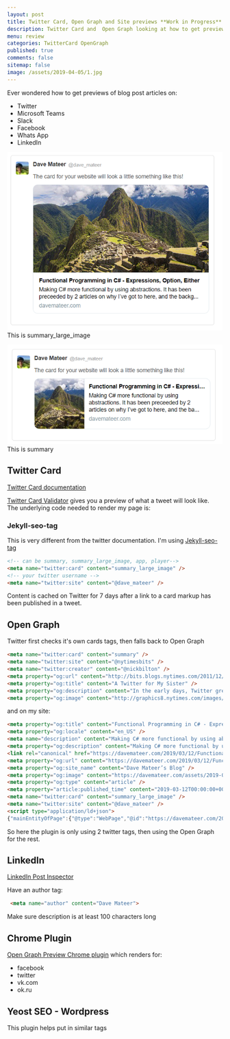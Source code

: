 ```yaml
---
layout: post
title: Twitter Card, Open Graph and Site previews **Work in Progress**
description: Twitter Card and  Open Graph looking at how to get previews working in Twitter, Teams, Slack, Facebook, WhatsApp, LinkedIn. Also looking at the jekyll-seo-tag plugin. 
menu: review
categories: TwitterCard OpenGraph
published: true 
comments: false
sitemap: false
image: /assets/2019-04-05/1.jpg
---
```


Ever wondered how to get previews of blog post articles on:

- Twitter
- Microsoft Teams 
- Slack
- Facebook
- Whats App
- LinkedIn

![ps](/assets/2019-04-07/1.png)  
This is summary_large_image

![ps](/assets/2019-04-07/2.png)  
This is summary

## Twitter Card
[Twitter Card documentation](https://developer.twitter.com/en/docs/tweets/optimize-with-cards/guides/getting-started)

[Twitter Card Validator](https://cards-dev.twitter.com/validator) gives you a preview of what a tweet will look like.  
The underlying code needed to render my page is:

### Jekyll-seo-tag
This is very different from the twitter documentation. I'm using [Jekyll-seo-tag](https://github.com/jekyll/jekyll-seo-tag)
```html
<!-- can be summary, summary_large_image, app, player-->
<meta name="twitter:card" content="summary_large_image" />
<!-- your twitter username -->
<meta name="twitter:site" content="@dave_mateer" />
```
Content is cached on Twitter for 7 days after a link to a card markup has been published in a tweet.

## Open Graph
Twitter first checks it's own cards tags, then falls back to Open Graph

```html
<meta name="twitter:card" content="summary" />
<meta name="twitter:site" content="@nytimesbits" />
<meta name="twitter:creator" content="@nickbilton" />
<meta property="og:url" content="http://bits.blogs.nytimes.com/2011/12/08/a-twitter-for-my-sister/" />
<meta property="og:title" content="A Twitter for My Sister" />
<meta property="og:description" content="In the early days, Twitter grew so quickly that it was almost impossible to add new features because engineers spent their time trying to keep the rocket ship from stalling." />
<meta property="og:image" content="http://graphics8.nytimes.com/images/2011/12/08/technology/bits-newtwitter/bits-newtwitter-tmagArticle.jpg" />
```

and on my site:

```html
<meta property="og:title" content="Functional Programming in C# - Expressions, Option, Either" />
<meta property="og:locale" content="en_US" />
<meta name="description" content="Making C# more functional by using abstractions. It has been preceeded by 2 articles on why I’ve got to here, and the background reasons behind trying functional programming in C#." />
<meta property="og:description" content="Making C# more functional by using abstractions. It has been preceeded by 2 articles on why I’ve got to here, and the background reasons behind trying functional programming in C#." />
<link rel="canonical" href="https://davemateer.com/2019/03/12/Functional-Programming-in-C-Sharp-Expressions-Options-Either" />
<meta property="og:url" content="https://davemateer.com/2019/03/12/Functional-Programming-in-C-Sharp-Expressions-Options-Either" />
<meta property="og:site_name" content="Dave Mateer’s Blog" />
<meta property="og:image" content="https://davemateer.com/assets/2019-04-05/2.jpg" />
<meta property="og:type" content="article" />
<meta property="article:published_time" content="2019-03-12T00:00:00+00:00" />
<meta name="twitter:card" content="summary_large_image" />
<meta name="twitter:site" content="@dave_mateer" />
<script type="application/ld+json">
{"mainEntityOfPage":{"@type":"WebPage","@id":"https://davemateer.com/2019/03/12/Functional-Programming-in-C-Sharp-Expressions-Options-Either"},"@type":"BlogPosting","url":"https://davemateer.com/2019/03/12/Functional-Programming-in-C-Sharp-Expressions-Options-Either","dateModified":"2019-03-12T00:00:00+00:00","datePublished":"2019-03-12T00:00:00+00:00","headline":"Functional Programming in C# - Expressions, Option, Either","image":"https://davemateer.com/assets/2019-04-05/2.jpg","description":"Making C# more functional by using abstractions. It has been preceeded by 2 articles on why I’ve got to here, and the background reasons behind trying functional programming in C#.","@context":"http://schema.org"}</script>
```

So here the plugin is only using 2 twitter tags, then using the Open Graph for the rest.  

## LinkedIn
[LinkedIn Post Inspector](https://www.linkedin.com/post-inspector/inspect/)  

Have an author tag:  
```html
 <meta name="author" content="Dave Mateer">
```

Make sure description is at least 100 characters long

## Chrome Plugin
[Open Graph Preview Chrome plugin](https://chrome.google.com/webstore/detail/open-graph-preview/ehaigphokkgebnmdiicabhjhddkaekgh?hl=en) which renders for:
- facebook
- twitter
- vk.com
- ok.ru


## Yeost SEO - Wordpress
This plugin helps put in similar tags


